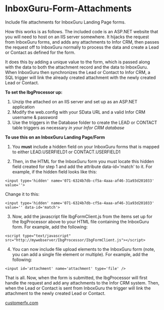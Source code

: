 # InboxGuru-Form-Attachments
Include file attachments for InboxGuru Landing Page forms. 

How this works is as follows. The included code is an ASP.NET website that you will need to host on an IIS server somewhere. It hijacks the request from InboxGuru forms, and adds any attachments to Infor CRM, then passes the request off to InboxGuru normally to process the data and create a Lead or Contact as defined for the form. 

It does this by adding a unique value to the form, which is passed along with the data to both the attachment record and the data to InboxGuru. When InboxGuru then synchronizes the Lead or Contact to Infor CRM, a SQL trigger will link the already created attachment with the newly created Lead or Contact. 

**To set the IbgProcessor up:**

1. Unzip the attached on an IIS server and set up as an ASP.NET application
2. Modify the web.config with your SData URL and a valid Infor CRM username & password 
3. Use the triggers in the Database folder to create the LEAD or CONTACT table triggers as necessary *in your Infor CRM database*

**To use this on an InboxGuru Landing Page/Form**

1. You **must** include a hidden field on your InboxGuru forms that is mapped to either LEAD.USERFIELD1 or CONTACT.USERFIELD1

2. Then, in the HTML for the InboxGuru form you must locate this hidden field created for step 1 and add the attribute data-id='match' to it. For example, if the hidden field looks like this: 

`<input type='hidden' name='071-6324b7db-cf5a-4aaa-af46-31a93d201033' value=''>`

Change it to this: 

`<input type='hidden' name='071-6324b7db-cf5a-4aaa-af46-31a93d201033' value='' data-id='match'>`

3. Now, add the javascript file IbgFormClient.js from the items set up for the IbgProcessor above to your HTML file containing the InboxGuru form. For example, add the following:

`<script type="text/javascript" src="http://mywebserver/IbgProcessor/IbgFormClient.js"></script>`

4. You can now include file upload elements to the InboxGuru form (note, you can add a single file element or multiple). For example, add the following: 

`<input id='attachment' name='attachment' type='file' />`

That is all. Now, when the form is submitted, the IbgProcessor will first handle the request and add any attachments to the Infor CRM system. Then, when the Lead or Contact is sent from InboxGuru the trigger will link the attachment to the newly created Lead or Contact.

[customerfx.com](https://customerfx.com)

